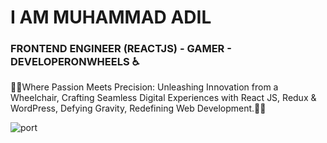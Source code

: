 <h1>I AM MUHAMMAD ADIL</h1>
<h3>FRONTEND ENGINEER (REACTJS) - GAMER -
DEVELOPERONWHEELS ♿ </h3>
<p>🚀🚀Where Passion Meets Precision: Unleashing Innovation from a Wheelchair, Crafting Seamless Digital Experiences with React JS, Redux & WordPress, Defying Gravity, Redefining Web Development.🚀🚀</p>

![port](https://github.com/adilisani1/my-folio/assets/24828909/a6f7fc51-17d7-45ce-bb74-28da0c4fe811)
